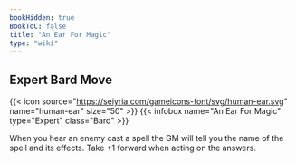 ```yaml
---
bookHidden: true
BookToC: false
title: "An Ear For Magic"
type: "wiki"
---
```

## Expert Bard Move
{{< icon source="https://seiyria.com/gameicons-font/svg/human-ear.svg" name="human-ear" size="50" >}}
{{< infobox name="An Ear For Magic" type="Expert" class="Bard" >}}

When you hear an enemy cast a spell the GM will tell you the name of the spell and its effects. Take +1 forward when acting on the answers.